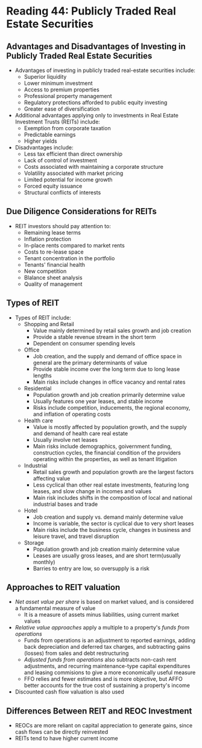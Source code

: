 # Reading 44: Publicly Traded Real Estate Securities

## Advantages and Disadvantages of Investing in Publicly Traded Real Estate Securities

- Advantages of investing in publicly traded real-estate securities include:
  - Superior liquidity
  - Lower minimum investment
  - Access to premium properties
  - Professional property management
  - Regulatory protections afforded to public equity investing
  - Greater ease of diversification
- Additional advantages applying only to investments in Real Estate Investment Trusts (REITs) include:
  - Exemption from corporate taxation
  - Predictable earnings
  - Higher yields
- Disadvantages include:
  - Less tax efficient than direct ownership
  - Lack of control of investment
  - Costs associated with maintaining a corporate structure
  - Volatility associated with market pricing
  - Limited potential for income growth
  - Forced equity issuance
  - Structural conflicts of interests

## Due Diligence Considerations for REITs

- REIT investors should pay attention to:
  - Remaining lease terms
  - Inflation protection
  - In-place rents compared to market rents
  - Costs to re-lease space
  - Tenant concentration in the portfolio
  - Tenants' financial health
  - New competition
  - Blalance sheet analysis
  - Quality of management

## Types of REIT

- Types of REIT include:
  - Shopping and Retail
    - Value mainly determined by retail sales growth and job creation
    - Provide a stable revenue stream in the short term
    - Dependent on consumer spending levels
  - Office
    - Job creation, and the supply and demand of office space in general are the primary determinants of value
    - Provide stable income over the long term due to long lease lengths
    - Main risks include changes in office vacancy and rental rates
  - Residential
    - Population growth and job creation primarily determine value
    - Usually features one year leases, and stable income
    - Risks include competition, inducements, the regional economy, and inflation of operating costs
  - Health care
    - Value is mostly affected by population growth, and the supply and demand of health care real estate
    - Usually involve net leases
    - Main risks include demographics, goivernment funding, construction cycles, the financial condition of the providers operating within the properties, as well as tenant litigation
  - Industrial
    - Retail sales growth and population growth are the largest factors affecting value
    - Less cyclical than other real estate investments, featuring long leases, and slow change in incomes and values
    - Main risk includes shifts in the composition of local and national industrial bases and trade
  - Hotel
    - Job creation and supply vs. demand mainly determine value
    - Income is variable, the sector is cyclical due to very short leases
    - Main risks include the business cycle, changes in business and leisure travel, and travel disruption
  - Storage
    - Population growth and job creation mainly determine value
    - Leases are usually gross leases, and are short term(usually monthly)
    - Barries to entry are low, so oversupply is a risk

## Approaches to REIT valuation

- *Net asset value per share* is based on market valued, and is considered a fundamental measure of value
  - It is a measure of assets minus liabilities, using current market values
- *Relative value approaches* apply a multiple to a property's *funds from operations*
  - Funds from operations is an adjustment to reported earnings, adding back depreciation and deferred tax charges, and subtracting gains (losses) from sales and debt restructuring
  - *Adjusted funds from operations* also subtracts non-cash rent adjustments, and recurring maintenance-type capital expenditures and leasing commisions to give a more economically useful measure
  - FFO relies and fewer estimates and is more objective, but AFFO better accounts for the true cost of sustaining a property's income
- Discounted cash flow valuation is also used

## Differences Between REIT and REOC Investment

- REOCs are more reliant on capital appreciation to generate gains, since cash flows can be directly reinvested
- REITs tend to have higher current income